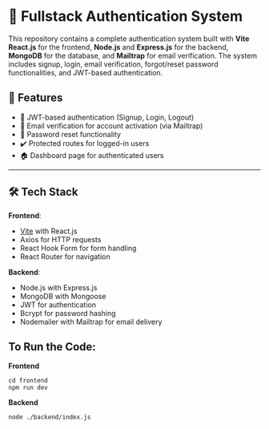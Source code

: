 # 🔐 Fullstack Authentication System

This repository contains a complete authentication system built with **Vite React.js** for the frontend, **Node.js** and **Express.js** for the backend, **MongoDB** for the database, and **Mailtrap** for email verification. The system includes signup, login, email verification, forgot/reset password functionalities, and JWT-based authentication.

## 🎯 Features

- 🔐 JWT-based authentication (Signup, Login, Logout)
- 📨 Email verification for account activation (via Mailtrap)
- 🔄 Password reset functionality
- ✔️ Protected routes for logged-in users
- 🏠 Dashboard page for authenticated users

---

## 🛠️ Tech Stack

**Frontend**:
- [Vite](https://vitejs.dev/) with React.js
- Axios for HTTP requests
- React Hook Form for form handling
- React Router for navigation

**Backend**:
- Node.js with Express.js
- MongoDB with Mongoose
- JWT for authentication
- Bcrypt for password hashing
- Nodemailer with Mailtrap for email delivery

## To Run the Code:

**Frontend**
```
cd frontend
npm run dev
```
**Backend**
```
node ./backend/index.js
```

